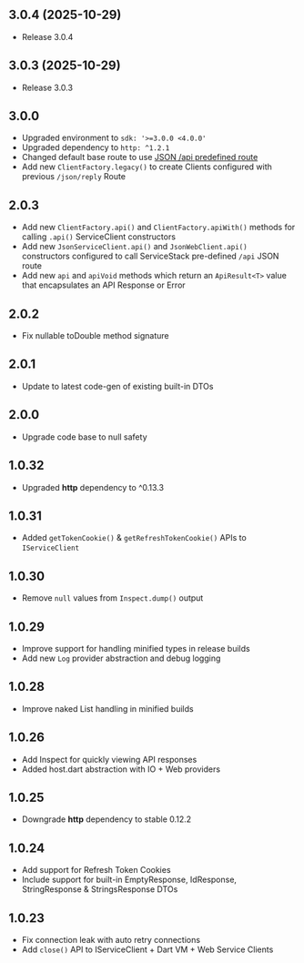 ## 3.0.4 (2025-10-29)

* Release 3.0.4

## 3.0.3 (2025-10-29)

* Release 3.0.3

## 3.0.0

* Upgraded environment to `sdk: '>=3.0.0 <4.0.0'`
* Upgraded dependency to `http: ^1.2.1`
* Changed default base route to use [JSON /api predefined route](https://docs.servicestack.net/endpoint-routing#api-pre-defined-route)
* Add new `ClientFactory.legacy()` to create Clients configured with previous `/json/reply` Route

## 2.0.3

* Add new `ClientFactory.api()` and `ClientFactory.apiWith()` methods for calling `.api()` ServiceClient constructors
* Add new `JsonServiceClient.api()` and `JsonWebClient.api()` constructors configured to call ServiceStack pre-defined `/api` JSON route
* Add new `api` and `apiVoid` methods which return an `ApiResult<T>` value that encapsulates an API Response or Error

## 2.0.2

* Fix nullable toDouble method signature

## 2.0.1

* Update to latest code-gen of existing built-in DTOs

## 2.0.0

* Upgrade code base to null safety 

## 1.0.32

* Upgraded **http** dependency to ^0.13.3

## 1.0.31

* Added `getTokenCookie()` & `getRefreshTokenCookie()` APIs to `IServiceClient`

## 1.0.30

* Remove `null` values from `Inspect.dump()` output

## 1.0.29

* Improve support for handling minified types in release builds
* Add new `Log` provider abstraction and debug logging 

## 1.0.28

* Improve naked List handling in minified builds

## 1.0.26 

* Add Inspect for quickly viewing API responses
* Added host.dart abstraction with IO + Web providers

## 1.0.25 

* Downgrade **http** dependency to stable 0.12.2

## 1.0.24

* Add support for Refresh Token Cookies
* Include support for built-in EmptyResponse, IdResponse, StringResponse & StringsResponse DTOs

## 1.0.23

* Fix connection leak with auto retry connections
* Add `close()` API to IServiceClient + Dart VM + Web Service Clients
